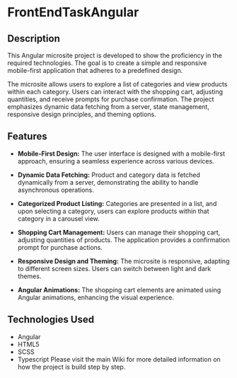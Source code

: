# FrontEndTaskAngular
## Description

This Angular microsite project is developed to show the proficiency in the required technologies. The goal is to create a simple and responsive mobile-first application that adheres to a predefined design.

The microsite allows users to explore a list of categories and view products within each category. Users can interact with the shopping cart, adjusting quantities, and receive prompts for purchase confirmation. The project emphasizes dynamic data fetching from a server, state management, responsive design principles, and theming options.

## Features

- **Mobile-First Design:** The user interface is designed with a mobile-first approach, ensuring a seamless experience across various devices.

- **Dynamic Data Fetching:** Product and category data is fetched dynamically from a server, demonstrating the ability to handle asynchronous operations.

- **Categorized Product Listing:** Categories are presented in a list, and upon selecting a category, users can explore products within that category in a carousel view.

- **Shopping Cart Management:** Users can manage their shopping cart, adjusting quantities of products. The application provides a confirmation prompt for purchase actions.

- **Responsive Design and Theming:** The microsite is responsive, adapting to different screen sizes. Users can switch between light and dark themes.

- **Angular Animations:** The shopping cart elements are animated using Angular animations, enhancing the visual experience.

## Technologies Used

- Angular
- HTML5
- SCSS
- Typescript
Please visit the main Wiki for more detailed information on how the project is build step by step.

